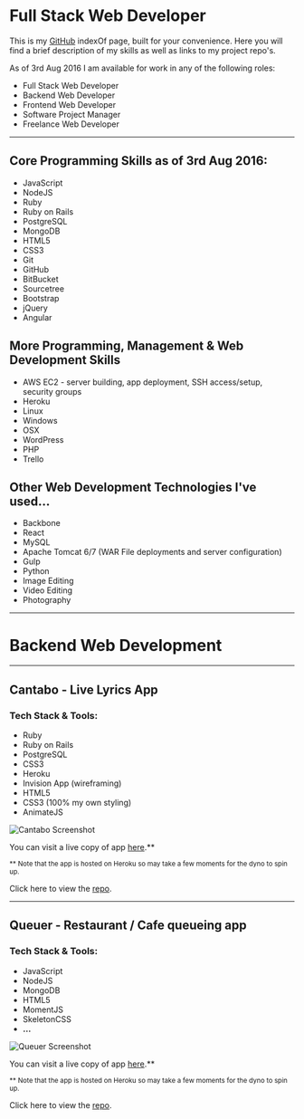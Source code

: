 # **Full Stack Web Developer**

This is my [GitHub](https://github.com/noccer) indexOf page, built for your convenience. Here you will find a brief description of my skills as well as links to my project repo's.

As of 3rd Aug 2016 I am available for work in any of the following roles:

- Full Stack Web Developer
- Backend Web Developer
- Frontend Web Developer
- Software Project Manager
- Freelance Web Developer

--------------------------------------------------------------------------------

## Core Programming Skills as of 3rd Aug 2016:

- JavaScript
- NodeJS
- Ruby
- Ruby on Rails
- PostgreSQL
- MongoDB
- HTML5
- CSS3
- Git
- GitHub
- BitBucket
- Sourcetree
- Bootstrap
- jQuery
- Angular

## More Programming, Management & Web Development Skills

- AWS EC2 - server building, app deployment, SSH access/setup, security groups
- Heroku
- Linux
- Windows
- OSX
- WordPress
- PHP
- Trello

## Other Web Development Technologies I've used...

- Backbone
- React
- MySQL
- Apache Tomcat 6/7 (WAR File deployments and server configuration)
- Gulp
- Python
- Image Editing
- Video Editing
- Photography

--------------------------------------------------------------------------------

# **Backend Web Development**

--------------------------------------------------------------------------------

## Cantabo - Live Lyrics App

### Tech Stack & Tools:

- Ruby
- Ruby on Rails
- PostgreSQL
- CSS3
- Heroku
- Invision App (wireframing)
- HTML5
- CSS3 (100% my own styling)
- AnimateJS

![Cantabo Screenshot](#)

You can visit a live copy of app [here](https://cantabo.herokuapp.com/).**

<sup>** Note that the app is hosted on Heroku so may take a few moments for the dyno to spin up.</sup>

Click here to view the [repo](#).

--------------------------------------------------------------------------------

## Queuer - Restaurant / Cafe queueing app

### Tech Stack & Tools:

- JavaScript
- NodeJS
- MongoDB
- HTML5
- MomentJS
- SkeletonCSS
- **...**

![Queuer Screenshot](#)

You can visit a live copy of app [here](#).**

<sup>** Note that the app is hosted on Heroku so may take a few moments for the dyno to spin up.</sup>

Click here to view the [repo]().
